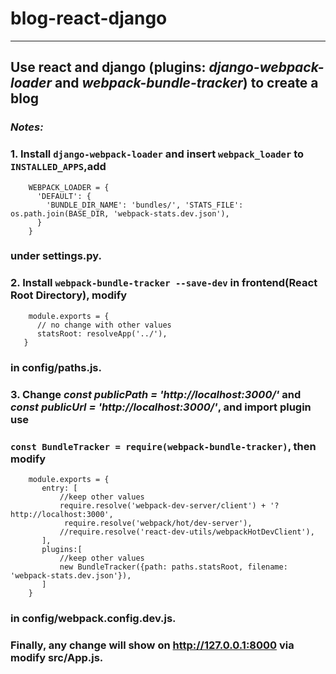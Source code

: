 # blog-react-django
--------------------
## Use react and django (plugins: *django-webpack-loader* and *webpack-bundle-tracker*) to create a blog
### *Notes:*
### 1. Install `django-webpack-loader` and insert `webpack_loader` to `INSTALLED_APPS`,add 
        
        WEBPACK_LOADER = {
          'DEFAULT': {
            'BUNDLE_DIR_NAME': 'bundles/', 'STATS_FILE': os.path.join(BASE_DIR, 'webpack-stats.dev.json'),
          }
        }
        
###     under settings.py.
### 2. Install `webpack-bundle-tracker --save-dev` in frontend(React Root Directory), modify
        module.exports = {
          // no change with other values
          statsRoot: resolveApp('../'),
       }
###     in config/paths.js.
### 3. Change *const publicPath = 'http://localhost:3000/'* and  *const publicUrl = 'http://localhost:3000/'*, and import plugin use
###     `const BundleTracker = require(webpack-bundle-tracker)`, then modify 
        module.exports = {
           entry: [
               //keep other values
               require.resolve('webpack-dev-server/client') + '?http://localhost:3000',
                require.resolve('webpack/hot/dev-server'),
               //require.resolve('react-dev-utils/webpackHotDevClient'),
           ],
           plugins:[
               //keep other values
               new BundleTracker({path: paths.statsRoot, filename: 'webpack-stats.dev.json'}),
           ]
        }
###     in config/webpack.config.dev.js.
### Finally, any change will show on http://127.0.0.1:8000 via modify src/App.js.

